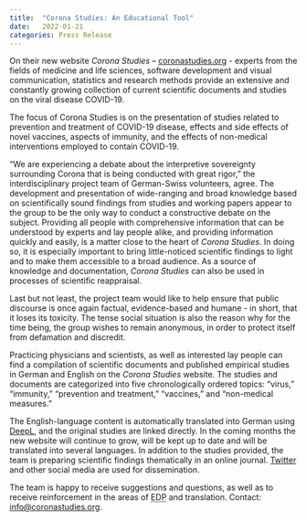 ```yaml
---
title:  "Corona Studies: An Educational Tool"
date:   2022-01-21
categories: Press Release
---
```

On their new website _Corona Studies_ – [coronastudies.org](https://coronastudies.org) - experts from the fields of medicine and life sciences, software development and visual communication, statistics and research methods provide an extensive and constantly growing collection of current scientific documents and studies on the viral disease COVID-19. 

The focus of Corona Studies is on the presentation of studies related to prevention and treatment of COVID-19 disease, effects and side effects of novel vaccines, aspects of immunity, and the effects of non-medical interventions employed to contain COVID-19.

“We are experiencing a debate about the interpretive sovereignty surrounding Corona that is being conducted with great rigor,” the interdisciplinary project team of German-Swiss volunteers, agree. The development and presentation of wide-ranging and broad knowledge based on scientifically sound findings from studies and working papers appear to the group to be the only way to conduct a constructive debate on the subject. Providing all people with comprehensive information that can be understood by experts and lay people alike, and providing information quickly and easily, is a matter close to the heart of _Corona Studies_. In doing so, it is especially important to bring little-noticed scientific findings to light and to make them accessible to a broad audience. As a source of knowledge and documentation, _Corona Studies_ can also be used in processes of scientific reappraisal.

Last but not least, the project team would like to help ensure that public discourse is once again factual, evidence-based and humane - in short, that it loses its toxicity. The tense social situation is also the reason why for the time being, the group wishes to remain anonymous, in order to protect itself from defamation and discredit.

Practicing physicians and scientists, as well as interested lay people can find a compilation of scientific documents and published empirical studies in German and English on the _Corona Studies_ website. The studies and documents are categorized into five chronologically ordered topics: “virus,” “immunity,” “prevention and treatment,” “vaccines,” and “non-medical measures.” 

The English-language content is automatically translated into German using [DeepL](https://deepl.com), and the original studies are linked directly. In the coming months the new website will continue to grow, will be kept up to date and will be translated into several languages. In addition to the studies provided, the team is preparing scientific findings thematically in an online journal. [Twitter](https://twitter.com/coronastudies) and other social media are used for dissemination.

The team is happy to receive suggestions and questions, as well as to receive reinforcement in the areas of <abbr title="electronic data processing">EDP</abbr> and translation. Contact: [info@coronastudies.org](mailto:info@coronastudies.org).
